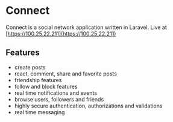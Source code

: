 # Connect
Connect is a social network application written in Laravel.
Live at [https://100.25.22.211](https://100.25.22.211)

## Features
- create posts
- react, comment, share and favorite posts
- friendship features
- follow and block features
- real time notifications and events
- browse users, followers and friends
- highly secure authentication, authorizations and validations
- real time messaging
